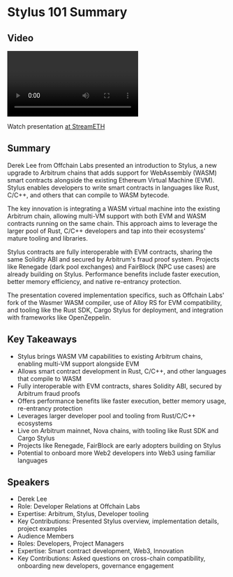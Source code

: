 # Stylus 101 Summary

## Video
<video id="video" controls></video>
<script src="https://vod-cdn.lp-playback.studio/raw/jxf4iblf6wlsyor6526t4tcmtmqa/catalyst-vod-com/hls/eb64qrl26el5040a/index.m3u8"></script>
<script>
  var video = document.getElementById('video');
  var videoSrc = 'https://vod-cdn.lp-playback.studio/raw/jxf4iblf6wlsyor6526t4tcmtmqa/catalyst-vod-com/hls/eb64qrl26el5040a/index.m3u8';
  if (Hls.isSupported()) {
    var hls = new Hls();
    hls.loadSource(videoSrc);
    hls.attachMedia(video);
  }
  else if (video.canPlayType('application/vnd.apple.mpegurl')) {
    video.src = videoSrc;
  }
</script>

Watch presentation [at StreamETH](https://streameth.org/edge_city/watch?session=6729ef22f861dff0956b51aa)

## Summary
Derek Lee from Offchain Labs presented an introduction to Stylus, a new upgrade to Arbitrum chains that adds support for WebAssembly (WASM) smart contracts alongside the existing Ethereum Virtual Machine (EVM). Stylus enables developers to write smart contracts in languages like Rust, C/C++, and others that can compile to WASM bytecode.

The key innovation is integrating a WASM virtual machine into the existing Arbitrum chain, allowing multi-VM support with both EVM and WASM contracts running on the same chain. This approach aims to leverage the larger pool of Rust, C/C++ developers and tap into their ecosystems' mature tooling and libraries.

Stylus contracts are fully interoperable with EVM contracts, sharing the same Solidity ABI and secured by Arbitrum's fraud proof system. Projects like Renegade (dark pool exchanges) and FairBlock (NPC use cases) are already building on Stylus. Performance benefits include faster execution, better memory efficiency, and native re-entrancy protection.

The presentation covered implementation specifics, such as Offchain Labs' fork of the Wasmer WASM compiler, use of Alloy RS for EVM compatibility, and tooling like the Rust SDK, Cargo Stylus for deployment, and integration with frameworks like OpenZeppelin.

## Key Takeaways
- Stylus brings WASM VM capabilities to existing Arbitrum chains, enabling multi-VM support alongside EVM
- Allows smart contract development in Rust, C/C++, and other languages that compile to WASM
- Fully interoperable with EVM contracts, shares Solidity ABI, secured by Arbitrum fraud proofs
- Offers performance benefits like faster execution, better memory usage, re-entrancy protection
- Leverages larger developer pool and tooling from Rust/C/C++ ecosystems
- Live on Arbitrum mainnet, Nova chains, with tooling like Rust SDK and Cargo Stylus
- Projects like Renegade, FairBlock are early adopters building on Stylus
- Potential to onboard more Web2 developers into Web3 using familiar languages

## Speakers
- Derek Lee
- Role: Developer Relations at Offchain Labs
- Expertise: Arbitrum, Stylus, Developer tooling
- Key Contributions: Presented Stylus overview, implementation details, project examples
- Audience Members
- Roles: Developers, Project Managers
- Expertise: Smart contract development, Web3, Innovation
- Key Contributions: Asked questions on cross-chain compatibility, onboarding new developers, governance engagement

